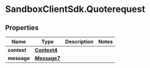 # SandboxClientSdk.Quoterequest

## Properties
Name | Type | Description | Notes
------------ | ------------- | ------------- | -------------
**context** | [**Context4**](Context4.md) |  | 
**message** | [**Message7**](Message7.md) |  | 
